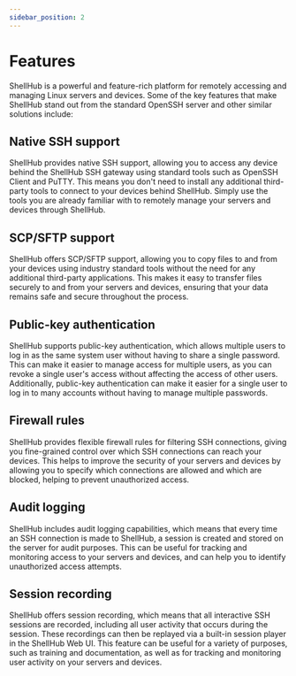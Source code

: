 ```yaml
---
sidebar_position: 2
---
```


# Features

ShellHub is a powerful and feature-rich platform for remotely accessing and
managing Linux servers and devices. Some of the key features that make ShellHub
stand out from the standard OpenSSH server and other similar solutions include:

## Native SSH support

ShellHub provides native SSH support, allowing you to access any device
behind the ShellHub SSH gateway using standard tools such as OpenSSH Client and PuTTY.
This means you don't need to install any additional third-party tools to connect
to your devices behind ShellHub. Simply use the tools you are already familiar
with to remotely manage your servers and devices through ShellHub.

## SCP/SFTP support

ShellHub offers SCP/SFTP support, allowing you to copy files to and from your devices
using industry standard tools without the need for any additional third-party applications.
This makes it easy to transfer files securely to and from your servers and devices,
ensuring that your data remains safe and secure throughout the process.

## Public-key authentication

ShellHub supports public-key authentication, which allows multiple users to
log in as the same system user without having to share a single password.
This can make it easier to manage access for multiple users,
as you can revoke a single user's access without affecting the access of other users.
Additionally, public-key authentication can make it easier for a single user to
log in to many accounts without having to manage multiple passwords.

## Firewall rules

ShellHub provides flexible firewall rules for filtering SSH connections,
giving you fine-grained control over which SSH connections can reach your devices.
This helps to improve the security of your servers and devices by allowing you to specify
which connections are allowed and which are blocked, helping to prevent unauthorized access.

## Audit logging

ShellHub includes audit logging capabilities, which means that every time an SSH connection
is made to ShellHub, a session is created and stored on the server for audit purposes.
This can be useful for tracking and monitoring access to your servers and devices,
and can help you to identify unauthorized access attempts.

## Session recording

ShellHub offers session recording, which means that all interactive SSH sessions are recorded,
including all user activity that occurs during the session.
These recordings can then be replayed via a built-in session player in the ShellHub Web UI.
This feature can be useful for a variety of purposes, such as training and documentation,
as well as for tracking and monitoring user activity on your servers and devices.
